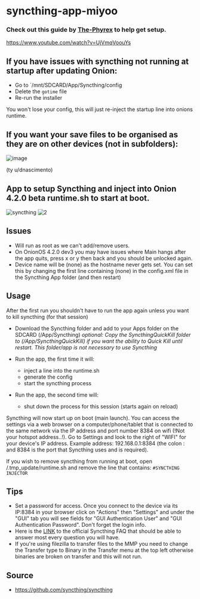 # syncthing-app-miyoo

### Check out this guide by [The-Phyrex](https://www.reddit.com/user/The-Phyrex/) to help get setup.
https://www.youtube.com/watch?v=UjVmqVoouYs


## If you have issues with syncthing not running at startup after updating Onion:

- Go to `/mnt/SDCARD/App/Syncthing/config
- Delete the `gotime` file
- Re-run the installer

You won't lose your config, this will just re-inject the startup line into onions runtime.

## If you want your save files to be organised as they are on other devices (not in subfolders):

![image](https://github.com/XK9274/syncthing-app-miyoo/assets/47260768/3fa4ad2a-76c0-4939-b8df-da24c7f93568)

(ty u/dnascimento)

## App to setup Syncthing and inject into Onion 4.2.0 beta runtime.sh to start at boot.

![syncthing](https://github.com/XK9274/syncthing-app-miyoo/assets/47260768/c705ce9c-ad1e-4e66-ac43-9ea16c82cf26)
![2](https://github.com/XK9274/syncthing-app-miyoo/assets/47260768/98dc6645-e280-43d1-9910-56b51ead859a)

## Issues

- Will run as root as we can't add/remove users.
- On OnionOS 4.2.0 dev3 you may have issues where Main hangs after the app quits, press x or y then back and you should be unlocked again.
- Device name will be (none) as the hostname never gets set. You can set this by changing the first line containing (none) in the config.xml file in the Syncthing App folder (and then restart)

## Usage

After the first run you shouldn't have to run the app again unless you want to kill syncthing (for that session)

- Download the Syncthing folder and add to your Apps folder on the SDCARD (/App/Syncthing)
  _optional: Copy the SyncthingQuickKill folder to (/App/SyncthingQuickKill) if you want the ability to Quick Kill until restart. This folder/app is not necessary to use Syncthing_

- Run the app, the first time it will:

  - inject a line into the runtime.sh
  - generate the config
  - start the syncthing process

- Run the app, the second time will:
  - shut down the process for this session (starts again on reload)

Syncthing will now start up on boot (main launch). You can access the settings via a web browser on a computer/phone/tablet that is connected to the same network via the IP address and port number 8384 on wifi (!Not your hotspot address..!). Go to Settings and look to the right of "WIFI" for your device's IP address. Example address: 192.168.0.1:8384 (the colon : and 8384 is the port that Syncthing uses and is required).

If you wish to remove syncthing from running at boot, open /.tmp_update/runtime.sh and remove the line that contains:
`#SYNCTHING INJECTOR`

## Tips

- Set a password for access. Once you connect to the device via its IP:8384 in your browser click on "Actions" then "Settings" and under the "GUI" tab you will see fields for "GUI Authentication User" and "GUI Authentication Password". Don't forget the login info.
- Here is the [LINK](https://docs.syncthing.net/users/faq.html) to the official Syncthing FAQ that should be able to answer most every question you will have.
- If you're using filezilla to transfer files to the MMP you need to change the Transfer type to Binary in the Transfer menu at the top left otherwise binaries are broken on transfer and this will not run.

## Source

- https://github.com/syncthing/syncthing
